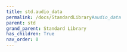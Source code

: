 ```yaml
---
title: std.audio_data
permalink: /docs/StandardLibrary#audio_data
parent: std
grand_parent: Standard Library
has_children: True
nav_order: 0
---
```

